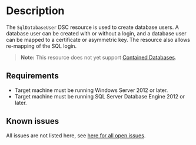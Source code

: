 # Description

The `SqlDatabaseUser` DSC resource is used to create database users.
A database user can be created with or without a login, and a database
user can be mapped to a certificate or asymmetric key. The resource also
allows re-mapping of the SQL login.

> **Note:** This resource does not yet support [Contained Databases](https://docs.microsoft.com/en-us/sql/relational-databases/databases/contained-databases).

## Requirements

* Target machine must be running Windows Server 2012 or later.
* Target machine must be running SQL Server Database Engine 2012 or later.

## Known issues

All issues are not listed here, see [here for all open issues](https://github.com/dsccommunity/SqlServerDsc/issues?q=is%3Aissue+is%3Aopen+in%3Atitle+SqlDatabaseUser).
